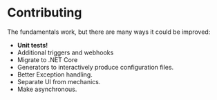 # Contributing

The fundamentals work, but there are many ways it could be improved:

* **Unit tests!**
* Additional triggers and webhooks
* Migrate to .NET Core
* Generators to interactively produce configuration files.
* Better Exception handling.
* Separate UI from mechanics.
* Make asynchronous.